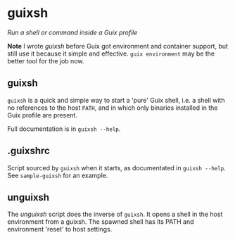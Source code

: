# guixsh

_Run a shell or command inside a Guix profile_

**Note** I wrote _guixsh_ before Guix got environment and container support,
but still use it because it simple and effective.  `guix environment` may be
the better tool for the job now.

## guixsh

`guixsh` is a quick and simple way to start a 'pure' Guix shell, i.e. a shell
with no references to the host `PATH`, and in which only binaries installed
in the Guix profile are present.

Full documentation is in `guixsh --help`.

## .guixshrc

Script sourced by `guixsh` when it starts, as documentated in `guixsh --help`.
See `sample-guixsh` for an example.

## unguixsh

The _unguixsh_ script does the inverse of `guixsh`.  It opens a shell in the
host environment from a guixsh.  The spawned shell has its PATH and environment
'reset' to host settings.

